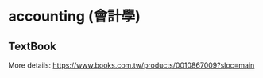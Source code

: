 # accounting (會計學)
## TextBook

More details:
https://www.books.com.tw/products/0010867009?sloc=main


